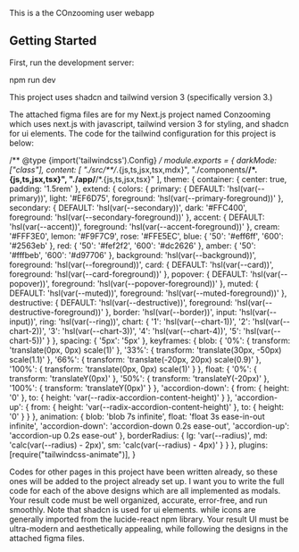 This is a the COnzooming user webapp
## Getting Started

First, run the development server:

npm run dev


This project uses shadcn and tailwind version 3 (specifically version 3.)


The attached figma files are for my Next.js project named Conzooming which uses next.js with javascript, tailwind version 3 for styling, and shadcn for ui elements. The code for the tailwind configuration for this project is below:

/** @type {import('tailwindcss').Config} */
module.exports = {
    darkMode: ["class"],
    content: [
    "./src/**/*.{js,ts,jsx,tsx,mdx}",
    "./components/**/*.{js,ts,jsx,tsx}",
    "./app/**/*.{js,ts,jsx,tsx}"
  ],
  theme: {
  	container: {
  		center: true,
  		padding: '1.5rem'
  	},
  	extend: {
  		colors: {
  			primary: {
  				DEFAULT: 'hsl(var(--primary))',
  				light: '#EF6D75',
  				foreground: 'hsl(var(--primary-foreground))'
  			},
  			secondary: {
  				DEFAULT: 'hsl(var(--secondary))',
  				dark: '#FFC400',
  				foreground: 'hsl(var(--secondary-foreground))'
  			},
  			accent: {
  				DEFAULT: 'hsl(var(--accent))',
  				foreground: 'hsl(var(--accent-foreground))'
  			},
  			cream: '#FFF3E0',
  			lemon: '#F9F7C9',
  			rose: '#FFE5EC',
  			blue: {
  				'50': '#eff6ff',
  				'600': '#2563eb'
  			},
  			red: {
  				'50': '#fef2f2',
  				'600': '#dc2626'
  			},
  			amber: {
  				'50': '#fffbeb',
  				'600': '#d97706'
  			},
  			background: 'hsl(var(--background))',
  			foreground: 'hsl(var(--foreground))',
  			card: {
  				DEFAULT: 'hsl(var(--card))',
  				foreground: 'hsl(var(--card-foreground))'
  			},
  			popover: {
  				DEFAULT: 'hsl(var(--popover))',
  				foreground: 'hsl(var(--popover-foreground))'
  			},
  			muted: {
  				DEFAULT: 'hsl(var(--muted))',
  				foreground: 'hsl(var(--muted-foreground))'
  			},
  			destructive: {
  				DEFAULT: 'hsl(var(--destructive))',
  				foreground: 'hsl(var(--destructive-foreground))'
  			},
  			border: 'hsl(var(--border))',
  			input: 'hsl(var(--input))',
  			ring: 'hsl(var(--ring))',
  			chart: {
  				'1': 'hsl(var(--chart-1))',
  				'2': 'hsl(var(--chart-2))',
  				'3': 'hsl(var(--chart-3))',
  				'4': 'hsl(var(--chart-4))',
  				'5': 'hsl(var(--chart-5))'
  			}
  		},
  		spacing: {
  			'5px': '5px'
  		},
  		keyframes: {
  			blob: {
  				'0%': {
  					transform: 'translate(0px, 0px) scale(1)'
  				},
  				'33%': {
  					transform: 'translate(30px, -50px) scale(1.1)'
  				},
  				'66%': {
  					transform: 'translate(-20px, 20px) scale(0.9)'
  				},
  				'100%': {
  					transform: 'translate(0px, 0px) scale(1)'
  				}
  			},
  			float: {
  				'0%': {
  					transform: 'translateY(0px)'
  				},
  				'50%': {
  					transform: 'translateY(-20px)'
  				},
  				'100%': {
  					transform: 'translateY(0px)'
  				}
  			},
  			'accordion-down': {
  				from: {
  					height: '0'
  				},
  				to: {
  					height: 'var(--radix-accordion-content-height)'
  				}
  			},
  			'accordion-up': {
  				from: {
  					height: 'var(--radix-accordion-content-height)'
  				},
  				to: {
  					height: '0'
  				}
  			}
  		},
  		animation: {
  			blob: 'blob 7s infinite',
  			float: 'float 3s ease-in-out infinite',
  			'accordion-down': 'accordion-down 0.2s ease-out',
  			'accordion-up': 'accordion-up 0.2s ease-out'
  		},
  		borderRadius: {
  			lg: 'var(--radius)',
  			md: 'calc(var(--radius) - 2px)',
  			sm: 'calc(var(--radius) - 4px)'
  		}
  	}
  },
  plugins: [require("tailwindcss-animate")],
}


Codes for other pages in this project have been written already, so these ones will be added to the project already set up.
I want you to write the full code for each of the above designs which are all implemented as modals. Your result code must be well organized, accurate, error-free, and run smoothly. Note that shadcn is used for ui elements. while icons are generally imported from the lucide-react npm library. Your result UI must be ultra-modern and aesthetically appealing, while following the designs in the attached figma files.
